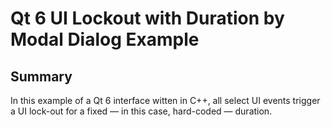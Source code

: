 Qt 6 UI Lockout with Duration by Modal Dialog Example
===

Summary
---
In this example of a Qt 6 interface witten in C++, all select UI events trigger a UI lock-out for a fixed — in this case, hard-coded — duration.
